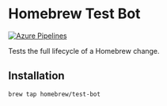 # Homebrew Test Bot

[![Azure Pipelines](https://img.shields.io/vso/build/Homebrew/56a87eb4-3180-495a-9117-5ed6c79da737/2.svg)](https://dev.azure.com/Homebrew/Homebrew/_build/latest?definitionId=2)

Tests the full lifecycle of a Homebrew change.

## Installation

```bash
brew tap homebrew/test-bot
```
